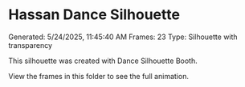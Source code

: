 # Hassan Dance Silhouette
Generated: 5/24/2025, 11:45:40 AM
Frames: 23
Type: Silhouette with transparency
    
This silhouette was created with Dance Silhouette Booth.
    
View the frames in this folder to see the full animation.